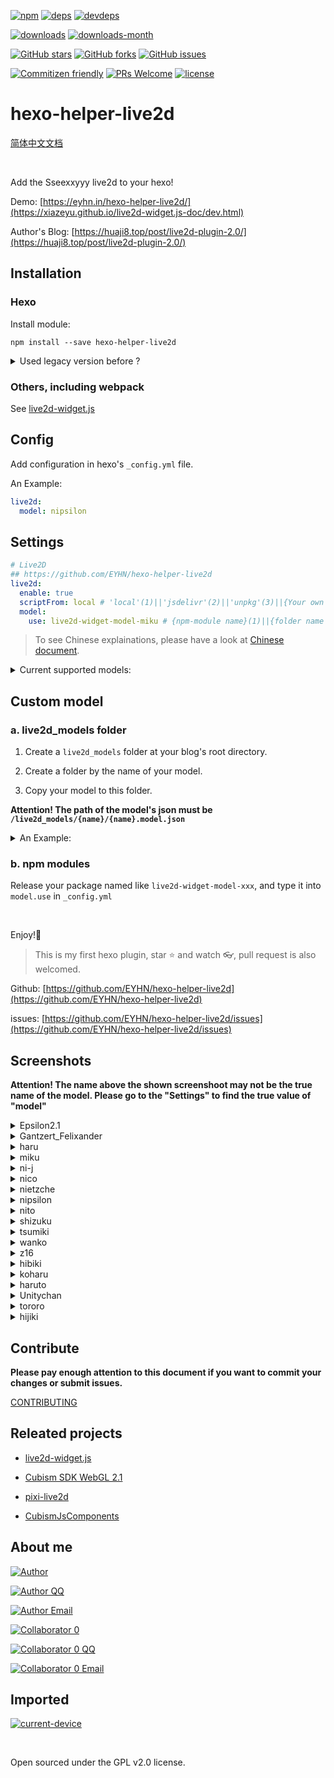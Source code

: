[![npm][npm]][npm-url]
[![deps][deps]][deps-url]
[![devdeps][devdeps]][devdeps-url]

[![downloads][downloads]][downloads-url]
[![downloads-month][downloads-month]][downloads-month-url]

[![GitHub stars][GitHub stars]][GitHub stars-url]
[![GitHub forks][GitHub forks]][GitHub forks-url]
[![GitHub issues][GitHub issues]][GitHub issues-url]

[![Commitizen friendly][Commitizen friendly]][Commitizen friendly-url]
[![PRs Welcome][PRs Welcome]][PRs Welcome-url]
[![license][license]][license-url]



# hexo-helper-live2d

[简体中文文档](./README.zh-CN.md)

<br>

Add the Sseexxyyy live2d to your hexo!

Demo: [https://eyhn.in/hexo-helper-live2d/](https://xiazeyu.github.io/live2d-widget.js-doc/dev.html)

Author's Blog: [https://huaji8.top/post/live2d-plugin-2.0/](https://huaji8.top/post/live2d-plugin-2.0/)


## Installation

### Hexo

Install module:

```
npm install --save hexo-helper-live2d
```

<details><summary>Used legacy version before ?</summary><br>

Please delete `{{ live2d() }}` or `<%- live2d() %>` before `</body>` in `layout/layout.ejs` or `layout/_layout.swig`.

</details>

### Others, including webpack

See [live2d-widget.js](https://github.com/xiazeyu/live2d-widget.js)

## Config

Add configuration in hexo's `_config.yml` file.

An Example:

``` yml
live2d:
  model: nipsilon
```


## Settings

``` yml
# Live2D
## https://github.com/EYHN/hexo-helper-live2d
live2d:
  enable: true
  scriptFrom: local # 'local'(1)||'jsdelivr'(2)||'unpkg'(3)||{Your own path, String}(4)
  model:
    use: live2d-widget-model-miku # {npm-module name}(1)||{folder name in hexo.base_dir/live2d_models/}(2)||{folder name related to hexo.base_dir}(3)||{your own path of model.json, String}(4)
```

> To see Chinese explainations, please have a look at [Chinese document](./README.zh-CN.md).

<details><summary>Current supported models:</summary><br>

  - `chitose`
  - `Epsilon2.1`
  - `Gantzert_Felixander`
  - `haru01`
  - `haru02`
  - `haruto`
  - `hibiki`
  - `hijiki`
  - `izumi`
  - `koharu`
  - `miku`
  - `nico`
  - `ni-j`
  - `nipsilon`
  - `nito`
  - `shizuku`
  - `tororo`
  - `tsumiki`
  - `Unitychan`
  - `wanko`
  - `z16`

</details>

## Custom model

### a. live2d_models folder
1. Create a `live2d_models` folder at your blog's root directory.

2. Create a folder by the name of your model.

3. Copy your model to this folder.

**Attention! The path of the model's json must be  `/live2d_models/{name}/{name}.model.json`**

<details><summary>An Example:</summary><br>

Your model is named `mymiku`.

Then, create a folder at  `/` (Which should exists `_config.yml` 、`sources` 、 `themes` ) named `mymiku`.

Copy your model to `/live2d_models/mymiku/`.

Up to now, there should be `mymiku.model.json` in the directory of `/live2d_models/mymiku/`.

</details>

### b. npm modules

Release your package named like `live2d-widget-model-xxx`, and type it into `model.use` in `_config.yml`

<br>

Enjoy!:beer:

> This is my first hexo plugin, star :star: and watch :eyeglasses:, pull request is also welcomed.

Github: [https://github.com/EYHN/hexo-helper-live2d](https://github.com/EYHN/hexo-helper-live2d)

issues: [https://github.com/EYHN/hexo-helper-live2d/issues](https://github.com/EYHN/hexo-helper-live2d/issues)


## Screenshots

**Attention! The name above the shown screenshoot may not be the true name of the model. Please go to the "Settings" to find the true value of "model"**

<details><summary>Epsilon2.1</summary><br>

![](https://huaji8.top/img/live2d/Epsilon2.1.gif)

</details>
<details><summary>Gantzert_Felixander</summary><br>

![](https://huaji8.top/img/live2d/Gantzert_Felixander.gif)

</details>
<details><summary>haru</summary><br>

![](https://huaji8.top/img/live2d/haru.gif)

</details>
<details><summary>miku</summary><br>

![](https://huaji8.top/img/live2d/miku.gif)

</details>
<details><summary>ni-j</summary><br>

![](https://huaji8.top/img/live2d/ni-j.gif)

</details>
<details><summary>nico</summary><br>

![](https://huaji8.top/img/live2d/nico.gif)

</details>
<details><summary>nietzche</summary><br>

![](https://huaji8.top/img/live2d/nietzche.gif)

</details>
<details><summary>nipsilon</summary><br>

![](https://huaji8.top/img/live2d/nipsilon.gif)

</details>
<details><summary>nito</summary><br>

![](https://huaji8.top/img/live2d/nito.gif)

</details>
<details><summary>shizuku</summary><br>

![](https://huaji8.top/img/live2d/shizuku.gif)

</details>
<details><summary>tsumiki</summary><br>

![](https://huaji8.top/img/live2d/tsumiki.gif)

</details>
<details><summary>wanko</summary><br>

![](https://huaji8.top/img/live2d/wanko.gif)

</details>
<details><summary>z16</summary><br>

![](https://huaji8.top/img/live2d/z16.gif)

</details>
<details><summary>hibiki</summary><br>

![](https://huaji8.top/img/live2d/hibiki.gif)

</details>
<details><summary>koharu</summary><br>

![](https://huaji8.top/img/live2d/koharu.gif)

</details>
<details><summary>haruto</summary><br>

![](https://huaji8.top/img/live2d/haruto.gif)

</details>
<details><summary>Unitychan</summary><br>

![](https://huaji8.top/img/live2d/Unitychan.gif)

</details>
<details><summary>tororo</summary><br>

![](https://huaji8.top/img/live2d/tororo.gif)

</details>
<details><summary>hijiki</summary><br>

![](https://huaji8.top/img/live2d/hijiki.gif)

</details>

## Contribute

**Please pay enough attention to this document if you want to commit your changes or submit issues.**

[CONTRIBUTING](./CONTRIBUTING.md)

## Releated projects

- [live2d-widget.js](https://github.com/xiazeyu/live2d-widget.js)

- [Cubism SDK WebGL 2.1](http://sites.cybernoids.jp/cubism-sdk2_e/webgl2-1)

- [pixi-live2d](https://github.com/avgjs/pixi-live2d)

- [CubismJsComponents](https://github.com/Live2D/CubismJsComponents)


## About me

[![Author][author]][author-url]

[![Author QQ][author-qq]][author-qq-url]

[![Author Email][author-email]][author-email-url]


[![Collaborator 0][collaborator0]][collaborator0-url]

[![Collaborator 0 QQ][collaborator0-qq]][collaborator0-qq-url]

[![Collaborator 0 Email][collaborator0-email]][collaborator0-email-url]


## Imported

[![current-device][current-device]][current-device-url]

<br>

Open sourced under the GPL v2.0 license.

[npm]: https://badge.fury.io/js/hexo-helper-live2d.svg?label=hexo-helper-live2d
[npm-url]: https://www.npmjs.com/package/hexo-helper-live2d

[deps]: https://img.shields.io/david/EYHN/hexo-helper-live2d.svg
[deps-url]: javascript:void(0);

[devdeps]:  https://img.shields.io/david/dev/EYHN/hexo-helper-live2d.svg
[devdeps-url]: javascript:void(0);

[license]: https://img.shields.io/github/license/EYHN/hexo-helper-live2d.svg
[license-url]: https://github.com/EYHN/hexo-helper-live2d/blob/master/LICENSE

[PRs Welcome]: https://img.shields.io/badge/PRs-welcome-brightgreen.svg?style=flat-square
[PRs Welcome-url]: http://makeapullrequest.com

[downloads]:  https://img.shields.io/npm/dt/hexo-helper-live2d.svg
[downloads-url]: https://www.npmjs.com/package/hexo-helper-live2d

[downloads-month]: https://img.shields.io/npm/dm/hexo-helper-live2d.svg
[downloads-month-url]: https://www.npmjs.com/package/hexo-helper-live2d

[Commitizen friendly]: https://img.shields.io/badge/commitizen-friendly-brightgreen.svg
[Commitizen friendly-url]: http://commitizen.github.io/cz-cli/

[GitHub stars]: https://img.shields.io/github/stars/EYHN/hexo-helper-live2d.svg
[GitHub stars-url]: https://github.com/EYHN/hexo-helper-live2d/stargazers

[GitHub forks]: https://img.shields.io/github/forks/EYHN/hexo-helper-live2d.svg
[GitHub forks-url]: https://github.com/EYHN/hexo-helper-live2d/network

[GitHub issues]: https://img.shields.io/github/issues/EYHN/hexo-helper-live2d.svg
[GitHub issues-url]: https://github.com/EYHN/hexo-helper-live2d/issues

[author]: https://img.shields.io/badge/author-cneyhn-green.svg
[author-url]: https://delusion.coding.me/

[author-qq]: https://img.shields.io/badge/QQ-1106996185-blue.svg
[author-qq-url]: tencent://message/?uin=1106996185&Site=Senlon.Net&Menu=yes

[author-email]: https://img.shields.io/badge/Emali%20me-cneyhn@gmail.com-green.svg
[author-email-url]: mailto:cneyhn@gmail.com

[collaborator0]: https://img.shields.io/badge/collaborator-xiazeyu-green.svg
[collaborator0-url]: https://xiazeyu.coding.me/

[collaborator0-qq]: https://img.shields.io/badge/QQ-2320732807-blue.svg
[collaborator0-qq-url]: tencent://message/?uin=2320732807&Site=Senlon.Net&Menu=yes

[collaborator0-email]: https://img.shields.io/badge/Emali%20me-xiazeyu_2011@126.com-green.svg
[collaborator0-email-url]: mailto:xiazeyu_2011@126.com

[current-device]: https://img.shields.io/npm/v/current-device.svg?label=current-device
[current-device-url]: https://github.com/matthewhudson/current-device
